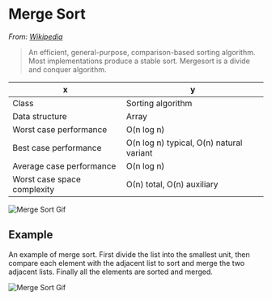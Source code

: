 # Merge Sort

*From: [Wikipedia](https://en.wikipedia.org/wiki/Merge_sort)*

> An efficient, general-purpose, comparison-based sorting algorithm. Most implementations produce a stable sort. Mergesort is a divide and conquer algorithm.



| x                           | y                                        |
|-----------------------------|------------------------------------------|
| Class                       | Sorting algorithm                        |
| Data structure              | Array                                    |
| Worst case performance      | O(n log n)                               |
| Best case performance       | O(n log n) typical, O(n) natural variant |
| Average case performance    | O(n log n)                               |
| Worst case space complexity | О(n) total, O(n) auxiliary               |

![Merge Sort Gif](https://upload.wikimedia.org/wikipedia/commons/c/c5/Merge_sort_animation2.gif)

## Example

An example of merge sort. First divide the list into the smallest unit, then compare each element with the adjacent list to sort and merge the two adjacent lists. Finally all the elements are sorted and merged.

![Merge Sort Gif](https://upload.wikimedia.org/wikipedia/commons/c/cc/Merge-sort-example-300px.gif)
